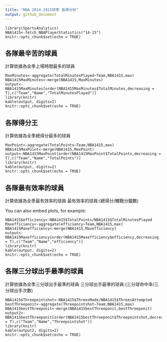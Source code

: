 ```yaml
---
title: "NBA 2014-2015球季 各隊分析"
output: github_document
---
```



```{r setup, include=FALSE}
library(SportsAnalytics)
NBA1415<-fetch_NBAPlayerStatistics("14-15")
knitr::opts_chunk$set(echo = TRUE)
```

## 各隊最辛苦的球員
計算依據為全季上場時間最多的球員

```{r setup, include=FALSE}
MaxMinutes<-aggregate(TotalMinutesPlayed~Team,NBA1415,max)
NBA1415MaxMinutes<-merge(NBA1415,MaxMinutes)
output<-NBA1415MaxMinutes[order(NBA1415MaxMinutes$TotalMinutes,decreasing = T),c("Team","Name","TotalMinutesPlayed")]
library(knitr)
kable(output, digits=2)
knitr::opts_chunk$set(echo = TRUE)
```
## 各隊得分王
計算依據為全季總得分最多的球員

```{r setup, include=FALSE}
MaxPoint<-aggregate(TotalPoints~Team,NBA1415,max)
NBA1415MaxPoint<-merge(NBA1415,MaxPoint)
output<-NBA1415MaxPoint[order(NBA1415MaxPoint$TotalPoints,decreasing = T),c("Team","Name","TotalPoints")]
library(knitr)
kable(output, digits=2)
knitr::opts_chunk$set(echo = TRUE)
```

## 各隊最有效率的球員
計算依據為全季最有效率的球員
最有效率的球員:(總得分/觸戰分鐘數)

You can also embed plots, for example:

```{r setup, include=FALSE}
NBA1415$efficiency<-NBA1415$TotalPoints/NBA1415$TotalMinutesPlayed
Maxefficiency<-aggregate(efficiency~Team,NBA1415,max)
NBA1415Maxefficiency<-merge(NBA1415,Maxefficiency)
output<-NBA1415Maxefficiency[order(NBA1415Maxefficiency$efficiency,decreasing = T),c("Team","Name","efficiency")]
library(knitr)
kable(output, digits=2)
knitr::opts_chunk$set(echo = TRUE)
```

## 各隊三分球出手最準的球員
計算依據為全季三分球出手最準的球員
三分球出手最準的球員:(三分球命中率/三分球出手次數)
```{r setup, include=FALSE}
NBA1415$Threepointshot<-NBA1415$ThreesMade/NBA1415$ThreesAttempted
bestThreeponit<-aggregate(Threepointshot~Team,NBA1415,max)
NBA1415bestThreeponit<-merge(NBA1415bestThreeponit,bestThreeponit)
output2<-NBA1415bestThreeponit[order(NBA1415bestThreeponit$Threepointshot,decreasing = T),c("Team","Name","Threepointshot")]
library(knitr)
kable(output2, digits=2)
knitr::opts_chunk$set(echo = TRUE)
```